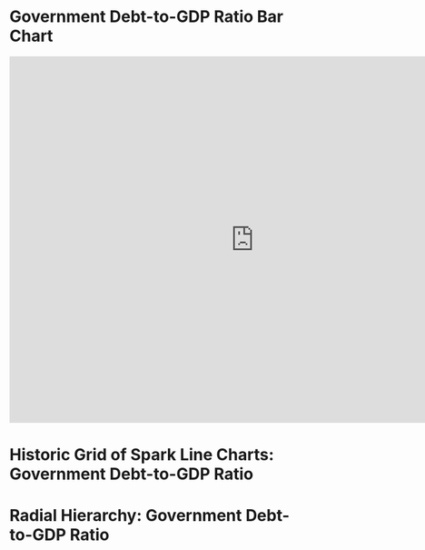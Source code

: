 
# Government Debt-to-GDP Ratio Bar Chart
<iframe src="https://data.oecd.org/chart/6SlU" width="860" height="645" style="border: 0" mozallowfullscreen="true" webkitallowfullscreen="true" allowfullscreen="true"><a href="https://data.oecd.org/chart/6SlU" target="_blank">OECD Chart: General government debt, Total, % of GDP, Annual, 2021</a></iframe>

# Historic Grid of Spark Line Charts: Government Debt-to-GDP Ratio
<div class="flourish-embed flourish-chart" data-src="visualisation/11735327"><script src="https://public.flourish.studio/resources/embed.js"></script></div>


# Radial Hierarchy: Government Debt-to-GDP Ratio
<div class="flourish-embed flourish-hierarchy" data-src="visualisation/11735601"><script src="https://public.flourish.studio/resources/embed.js"></script></div>

